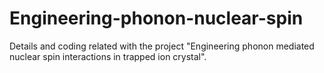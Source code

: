 # Engineering-phonon-nuclear-spin
Details and coding related with the project "Engineering phonon mediated nuclear spin interactions in trapped ion crystal".

